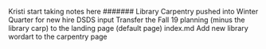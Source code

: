 Kristi start taking notes here
#######
Library Carpentry pushed into Winter Quarter for new hire DSDS input 
Transfer the Fall 19 planning (minus the library carp) to the landing page (default page) index.md 
Add new library wordart to the carpentry page 
